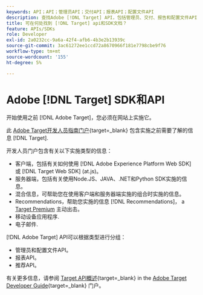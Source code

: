 ```yaml
---
keywords: API；API；管理员API；交付API；报表API；配置文件API
description: 查找Adobe [!DNL Target] API，包括管理员、交付、报告和配置文件API。
title: 可在何处找到 [!DNL Target] api和SDK文档？
feature: APIs/SDKs
role: Developer
exl-id: 2a0232cc-9a6a-42f4-afb6-4b3e2b13939c
source-git-commit: 3ac61272ee1ccd72a8670966f181e7798cbe9f76
workflow-type: tm+mt
source-wordcount: '155'
ht-degree: 5%

---
```


# Adobe [!DNL Target] SDK和API

开始使用之前 [!DNL Adobe Target]，您必须在网站上实施它。

此 [Adobe Target开发人员指南门户](https://developer.adobe.com/target/){target=_blank} 包含实施之前需要了解的信息 [!DNL Target].

开发人员门户包含有关以下实施类型的信息：

* 客户端，包括有关如何使用 [!DNL Adobe Experience Platform Web SDK] 或 [!DNL Target Web SDK] (at.js)。
* 服务器端，包括有关使用Node.JS、JAVA、.NET和Python SDK实施的信息。
* 混合信息，可帮助您在使用客户端和服务器端实施的组合时实施的信息。
* Recommendations，帮助您实施的信息 [!DNL Recommendations]， a [Target Premium](/help/main/c-intro/intro.md#premium) 主动出击。
* 移动设备应用程序.
* 电子邮件.

[!DNL Adobe Target] API可以根据类型进行分组：

* 管理员和配置文件API。
* 报表API。
* 推荐API。

有关更多信息，请参阅 [Target API概述](https://developer.adobe.com/target/before-administer/){target=_blank} in the [Adobe Target Developer Guide](https://developer.adobe.com/target/){target=_blank} 门户。
